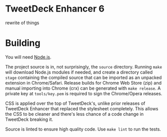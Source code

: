 # TweetDeck Enhancer 6

rewrite of things

# Building
You will need [Node.js](https://github.com/joyent/node/wiki/Installing-Node.js-via-package-manager).

The project source is in, not surprisingly, the `source` directory. Running `make` will download Node.js modules if needed, and create a directory called `stage` containing the compiled source that can be imported as an unpacked extension in Chrome/Safari. Release builds for Chrome Web Store (zip) and manual importing into Chrome (crx) can be generated with `make release`. A private key at `tools/key.pem` is required to sign the Chrome/Opera releases.

CSS is applied over the top of TweetDeck's, unlike prior releases of TweetDeck Enhancer that replaced the stylesheet completely. This allows the CSS to be cleaner and there's less chance of a code change in TweetDeck breaking it.

Source is linted to ensure high quality code. Use `make lint` to run the tests.
